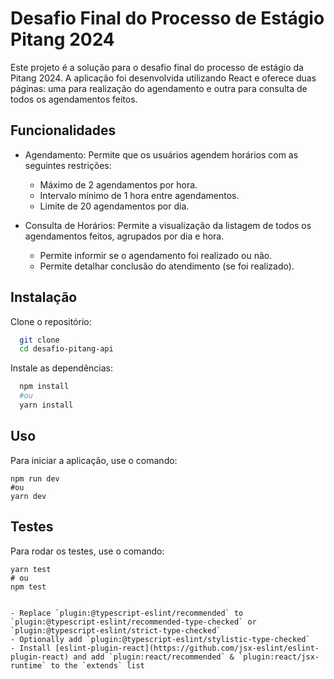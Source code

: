
# Desafio Final do Processo de Estágio Pitang 2024

Este projeto é a solução para o desafio final do processo de estágio da Pitang 2024. A aplicação foi desenvolvida utilizando React e oferece duas páginas: uma para realização do agendamento e outra para consulta de todos os agendamentos feitos.


## Funcionalidades


- Agendamento: Permite que os usuários agendem horários com as seguintes restrições:
  - Máximo de 2 agendamentos por hora.
  - Intervalo mínimo de 1 hora entre agendamentos.
  - Limite de 20 agendamentos por dia.

- Consulta de Horários: Permite a visualização da listagem de todos os agendamentos feitos, agrupados por dia e hora.
  - Permite informir se o agendamento foi realizado ou não.
  - Permite detalhar conclusão do atendimento (se foi realizado).


## Instalação

Clone o repositório:

```bash
  git clone
  cd desafio-pitang-api
```
Instale as dependências:

```bash
  npm install 
  #ou
  yarn install

```



    
## Uso

Para iniciar a aplicação, use o comando:
```
npm run dev
#ou
yarn dev

```
## Testes

Para rodar os testes, use o comando:

```
yarn test
# ou
npm test

```

```

- Replace `plugin:@typescript-eslint/recommended` to `plugin:@typescript-eslint/recommended-type-checked` or `plugin:@typescript-eslint/strict-type-checked`
- Optionally add `plugin:@typescript-eslint/stylistic-type-checked`
- Install [eslint-plugin-react](https://github.com/jsx-eslint/eslint-plugin-react) and add `plugin:react/recommended` & `plugin:react/jsx-runtime` to the `extends` list
